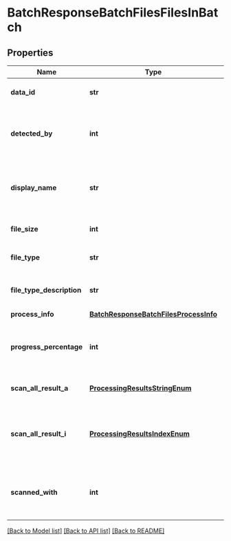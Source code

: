# BatchResponseBatchFilesFilesInBatch

## Properties
Name | Type | Description | Notes
------------ | ------------- | ------------- | -------------
**data_id** | **str** | Unique identifer for the file. | [optional] 
**detected_by** | **int** | Total number of engines that detected this file. | [optional] 
**display_name** | **str** | The filename reported via &#x60;filename&#x60; header. | [optional] 
**file_size** | **int** | Total file size in bytes. | [optional] 
**file_type** | **str** | The filetype using mimetype. | [optional] 
**file_type_description** | **str** | The filetype in human readable format. | [optional] 
**process_info** | [**BatchResponseBatchFilesProcessInfo**](BatchResponseBatchFilesProcessInfo.md) |  | [optional] 
**progress_percentage** | **int** | Track analysis progress until reaches 100. | [optional] 
**scan_all_result_a** | [**ProcessingResultsStringEnum**](ProcessingResultsStringEnum.md) | The overall scan result as string | [optional] 
**scan_all_result_i** | [**ProcessingResultsIndexEnum**](ProcessingResultsIndexEnum.md) | The overall scan result as index in the Processing Results table. | [optional] 
**scanned_with** | **int** | The total number of engines used to analyze this file. | [optional] 

[[Back to Model list]](../README.md#documentation-for-models) [[Back to API list]](../README.md#documentation-for-api-endpoints) [[Back to README]](../README.md)


